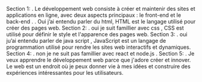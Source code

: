 Section 1:
. Le développement web consiste à créer et maintenir des sites et applications en ligne,      avec deux aspects principaux : le front-end et le back-end .
. Oui j’ai entendu parler du html, HTML est le langage utilisé pour créer des pages web.
Section 2:
. oui je suit famillier avec css , CSS est utilisé pour définir le style et l'apparence des pages web.
Section 3:
. oui ju’ai entendu parler de java script , JavaScript est un langage de programmation utilisé pour rendre les sites web interactifs et dynamiques.
Section 4:
. non je ne suit pas famillier avec react et node.js .
Section 5:
. Je veux apprendre le développement web parce que j'adore créer et innover. Le web est un endroit où je peux donner vie à mes idées et construire des expériences intéressantes pour les utilisateurs.
